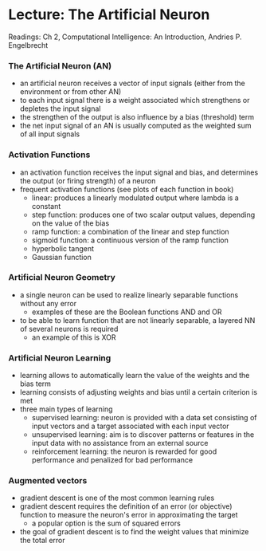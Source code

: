 # Lecture: The Artificial Neuron

Readings: Ch 2, Computational Intelligence: An Introduction, Andries P. Engelbrecht

### The Artificial Neuron (AN)
- an artificial neuron receives a vector of input signals (either from the environment or from other AN)
- to each input signal there is a weight associated which strengthens or depletes the input signal
- the strengthen of the output is also influence by a bias (threshold) term
- the net input signal of an AN is usually computed as the weighted sum of all input signals

### Activation Functions
- an activation function receives the input signal and bias, and determines the output (or firing strength) of a neuron
- frequent activation functions (see plots of each function in book)
  - linear: produces a linearly modulated output where lambda is a constant
  - step function: produces one of two scalar output values, depending on the value of the bias
  - ramp function: a combination of the linear and step function
  - sigmoid function: a continuous version of the ramp function
  - hyperbolic tangent
  - Gaussian function

### Artificial Neuron Geometry
- a single neuron can be used to realize linearly separable functions without any error
  - examples of these are the Boolean functions AND and OR
- to be able to learn function that are not linearly separable, a layered NN of several neurons is required
  - an example of this is XOR

### Artificial Neuron Learning
- learning allows to automatically learn the value of the weights and the bias term
- learning consists of adjusting weights and bias until a certain criterion is met
- three main types of learning
  - supervised learning: neuron is provided with a data set consisting of input vectors and a target associated with each input vector
  - unsupervised learning: aim is to discover patterns or features in the input data with no assistance from an external source
  - reinforcement learning: the neuron is rewarded for good performance and penalized for bad performance

### Augmented vectors
- gradient descent is one of the most common learning rules
- gradient descent requires the definition of an error (or objective) function to measure the neuron's error in approximating the target
  - a popular option is the sum of squared errors
- the goal of gradient descent is to find the weight values that minimize the total error
